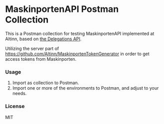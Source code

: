 # MaskinportenAPI Postman Collection

This is a Postman collection for testing MaskinportenAPI implemented at Altinn, based on [the Delegations API](https://app.swaggerhub.com/apis/Altinn/MaskinportenDelegation/). 

Utilizing the server part of https://github.com/Altinn/MaskinportenTokenGenerator in order to get access tokens from Maskinporten.

### Usage
1. Import as collection to Postman. 
2. Import one or more of the environments to Postman, and adjust to your needs.

### License
MIT
